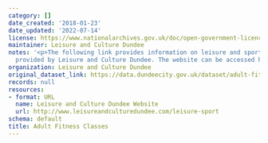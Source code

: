 ```yaml
---
category: []
date_created: '2018-01-23'
date_updated: '2022-07-14'
license: https://www.nationalarchives.gov.uk/doc/open-government-licence/version/3/
maintainer: Leisure and Culture Dundee
notes: '<p>The following link provides information on leisure and sport activities
  provided by Leisure and Culture Dundee. The website can be accessed here:  http://www.leisureandculturedundee.com/leisure-sport</p>'
organization: Leisure and Culture Dundee
original_dataset_link: https://data.dundeecity.gov.uk/dataset/adult-fitness-classes
records: null
resources:
- format: URL
  name: Leisure and Culture Dundee Website
  url: http://www.leisureandculturedundee.com/leisure-sport
schema: default
title: Adult Fitness Classes
---
```

